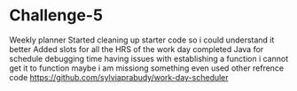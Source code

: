 # Challenge-5
Weekly planner
Started cleaning up starter code so i could understand it  better
Added slots for all the HRS of the work day
completed Java for schedule debugging time
having issues with establishing a function
i cannot get it to function maybe i am missiong something
even used other refrence code 
https://github.com/sylviaprabudy/work-day-scheduler